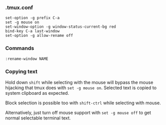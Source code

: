 ### .tmux.conf

    set-option -g prefix C-a
    set -g mouse on
    set-window-option -g window-status-current-bg red
    bind-key C-a last-window
    set-option -g allow-rename off

### Commands

    :rename-window NAME

### Copying text

Hold down `shift` while selecting with the mouse will bypass the mouse hijacking that
tmux does with `set -g mouse on`. Selected text is copied to system clipboard as expected.

Block selection is possible too with `shift-ctrl` while selecting with mouse.

Alternatively, just turn off mouse support with `set -g mouse off` to get normal selectable
terminal text.
